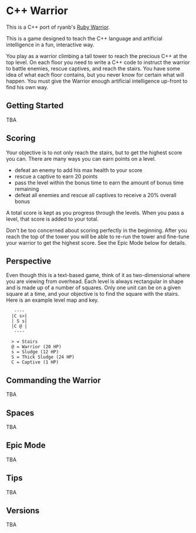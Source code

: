 # C++ Warrior

This is a C++ port of ryanb's [Ruby Warrior](https://github.com/ryanb/ruby-warrior).

This is a game designed to teach the C++ language and artificial intelligence in a fun, interactive way.

You play as a warrior climbing a tall tower to reach the precious C++ at the top level. On each floor you need to write a C++ code to instruct the warrior to battle enemies, rescue captives, and reach the stairs. You have some idea of what each floor contains, but you never know for certain what will happen. You must give the Warrior enough artificial intelligence up-front to find his own way.

## Getting Started

TBA

## Scoring

Your objective is to not only reach the stairs, but to get the highest score you can. There are many ways you can earn points on a level.

* defeat an enemy to add his max health to your score
* rescue a captive to earn 20 points
* pass the level within the bonus time to earn the amount of bonus time remaining
* defeat all enemies and rescue all captives to receive a 20% overall bonus

A total score is kept as you progress through the levels. When you pass a level, that score is added to your total.

Don't be too concerned about scoring perfectly in the beginning. After you reach the top of the tower you will be able to re-run the tower and fine-tune your warrior to get the highest score. See the Epic Mode below for details.

## Perspective

Even though this is a text-based game, think of it as two-dimensional where you are viewing from overhead. Each level is always rectangular in shape and is made up of a number of squares. Only one unit can be on a given square at a time, and your objective is to find the square with the stairs. Here is an example level map and key.

```
   ----
  |C s>|
  | S s|
  |C @ |
   ----
  
  > = Stairs
  @ = Warrior (20 HP)
  s = Sludge (12 HP)
  S = Thick Sludge (24 HP)
  C = Captive (1 HP)
```

## Commanding the Warrior

TBA

## Spaces

TBA

## Epic Mode
  
TBA

## Tips

TBA

## Versions

TBA